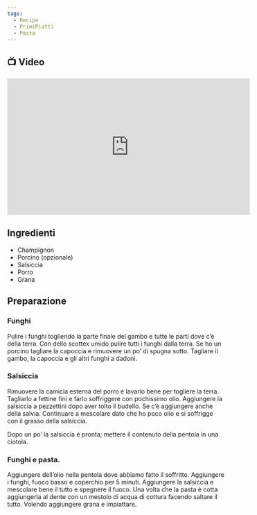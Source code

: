 ```yaml
---
tags:
  - Recipe
  - PrimiPiatti
  - Pasta
---
```

## 📺 Video

<div class="iframe-container">
  <iframe width="560" height="315" src="https://www.youtube.com/embed/frMQ0MTj4WM" title="YouTube video player" frameborder="0" allow="accelerometer; autoplay; clipboard-write; encrypted-media; gyroscope; picture-in-picture" allowfullscreen></iframe>
</div>

## Ingredienti
-   Champignon
-   Porcino (opzionale)
-   Salsiccia
-   Porro
-   Grana

## Preparazione

### **Funghi**

Pulire i funghi togliendo la parte finale del gambo e tutte le parti dove c’è della terra. Con dello scottex umido pulire tutti i funghi dalla terra. Se ho un porcino tagliare la capoccia e rimuovere un po’ di spugna sotto. Tagliare il gambo, la capoccia e gli altri funghi a dadoni.

### **Salsiccia**

Rimuovere la camicia esterna del porro e lavarlo bene per togliere la terra. Tagliarlo a fettine fini e farlo soffriggere con pochissimo olio. Aggiungere la salsiccia a pezzettini dopo aver tolto il budello. Se c’è aggiungere anche della salvia. Continuare a mescolare dato che ho poco olio e si soffrigge con il grasso della salsiccia.

Dopo un po’ la salsiccia è pronta; mettere il contenuto della pentola in una ciotola.

### **Funghi e pasta.**

Aggiungere dell’olio nella pentola dove abbiamo fatto il soffritto. Aggiungere i funghi, fuoco basso e coperchio per 5 minuti. Aggiungere la salsiccia e mescolare bene il tutto e spegnere il fuoco. Una volta che la pasta è cotta aggiungerla al dente con un mestolo di acqua di cottura facendo saltare il tutto. Volendo aggiungere grana e impiattare.
